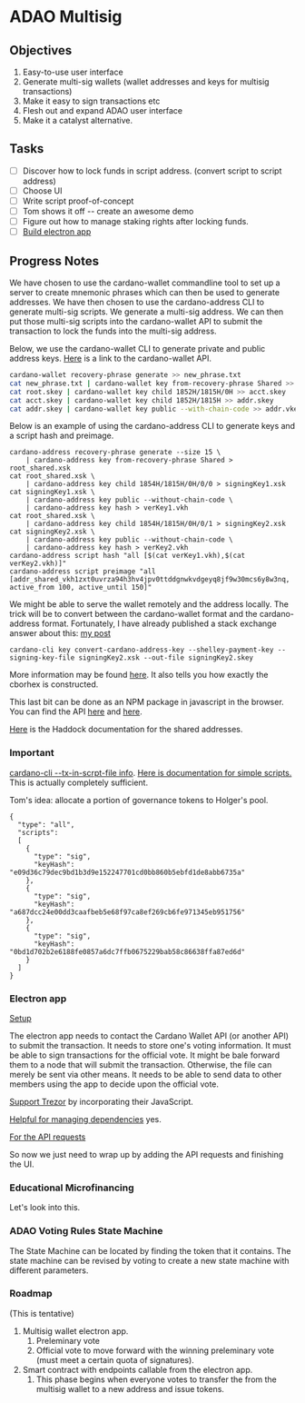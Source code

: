 # ADAO Multisig

## Objectives

 1. Easy-to-use user interface
 2. Generate multi-sig wallets (wallet addresses and keys for multisig
    transactions)
 3. Make it easy to sign transactions etc
 4. Flesh out and expand ADAO user interface
 5. Make it a catalyst alternative.

## Tasks

 - [ ] Discover how to lock funds in script address. (convert script
       to script address)
 - [ ] Choose UI
 - [ ] Write script proof-of-concept
 - [ ] Tom shows it off -- create an awesome demo
 - [ ] Figure out how to manage staking rights after locking funds.
 - [ ] [Build electron app](https://www.youtube.com/watch?v=kN1Czs0m1SU)
 
## Progress Notes

We have chosen to use the cardano-wallet commandline tool to set up a
server to create mnemonic phrases which can then be used to generate
addresses. We have then chosen to use the cardano-address CLI to
generate multi-sig scripts. We generate a multi-sig address. We can
then put those multi-sig scripts into the cardano-wallet API to submit
the transaction to lock the funds into the multi-sig address. 

Below, we use the cardano-wallet CLI to generate private and public
address keys. [Here](https://input-output-hk.github.io/cardano-wallet/api/edge/) is a link to the cardano-wallet API.

```bash
cardano-wallet recovery-phrase generate >> new_phrase.txt
cat new_phrase.txt | cardano-wallet key from-recovery-phrase Shared >> root.skey
cat root.skey | cardano-wallet key child 1852H/1815H/0H >> acct.skey
cat acct.skey | cardano-wallet key child 1852H/1815H >> addr.skey
cat addr.skey | cardano-wallet key public --with-chain-code >> addr.vkey
```

Below is an example of using the cardano-address CLI to generate keys and a script hash and preimage.

```
cardano-address recovery-phrase generate --size 15 \
    | cardano-address key from-recovery-phrase Shared > root_shared.xsk
cat root_shared.xsk \
    | cardano-address key child 1854H/1815H/0H/0/0 > signingKey1.xsk
cat signingKey1.xsk \
    | cardano-address key public --without-chain-code \
    | cardano-address key hash > verKey1.vkh
cat root_shared.xsk \
    | cardano-address key child 1854H/1815H/0H/0/1 > signingKey2.xsk
cat signingKey2.xsk \
    | cardano-address key public --without-chain-code \
    | cardano-address key hash > verKey2.vkh
cardano-address script hash "all [$(cat verKey1.vkh),$(cat verKey2.vkh)]"
cardano-address script preimage "all [addr_shared_vkh1zxt0uvrza94h3hv4jpv0ttddgnwkvdgeyq8jf9w30mcs6y8w3nq, active_from 100, active_until 150]"
```

We might be able to serve the wallet remotely and the address
locally. The trick will be to convert between the cardano-wallet
format and the cardano-address format. Fortunately, I have already
published a stack exchange answer about this: [my post](https://cardano.stackexchange.com/questions/2505/create-transaction-by-cardano-node-using-payment-address-generated-by-cardano-ad/2514#2514)

```
cardano-cli key convert-cardano-address-key --shelley-payment-key --signing-key-file signingKey2.xsk --out-file signingKey2.skey
```

More information may be found
[here](https://github.com/input-output-hk/cardano-addresses#overview). It
also tells you how exactly the cborhex is constructed.

This last bit can be done as an NPM package in javascript in the
browser. You can find the API
[here](https://input-output-hk.github.io/cardano-addresses/typescript/) and [here](https://www.npmjs.com/package/cardano-addresses).

[Here](https://input-output-hk.github.io/cardano-addresses/haddock/cardano-addresses-3.6.1/Cardano-Address-Style-Shared.html)
is the Haddock documentation for the shared addresses.

### Important

[cardano-cli --tx-in-scrpt-file info](https://github.com/input-output-hk/iohk-monitoring-framework/wiki/Transaction-Generator:-Usage-Guide). [Here is documentation for simple scripts.](https://github.com/input-output-hk/cardano-node/blob/7a056fd4b0c810906f66b3acc3031b4a02472d45/doc/reference/simple-scripts.md)
This is actually completely sufficient.

Tom's idea: allocate a portion of governance tokens to Holger's pool.

```
{
  "type": "all",
  "scripts":
  [
    {
      "type": "sig",
      "keyHash": "e09d36c79dec9bd1b3d9e152247701cd0bb860b5ebfd1de8abb6735a"
    },
    {
      "type": "sig",
      "keyHash": "a687dcc24e00dd3caafbeb5e68f97ca8ef269cb6fe971345eb951756"
    },
    {
      "type": "sig",
      "keyHash": "0bd1d702b2e6188fe0857a6dc7ffb0675229bab58c86638ffa87ed6d"
    }
  ]
}
```

### Electron app

[Setup](https://www.youtube.com/watch?v=kN1Czs0m1SU)

The electron app needs to contact the Cardano Wallet API (or another
API) to submit the transaction. It needs to store one's voting
information. It must be able to sign transactions for the official
vote. It might be bale forward them to a node that will submit the
transaction. Otherwise, the file can merely be sent via other
means. It needs to be able to send data to other members using the app
to decide upon the official vote.

[Support Trezor](https://wiki.trezor.io/Trezor_Connect_API) by
incorporating their JavaScript.

[Helpful for managing dependencies](https://webpack.electron.build/dependency-management) yes.

[For the API requests](https://www.geeksforgeeks.org/http-rest-api-calls-in-electronjs/)

So now we just need to wrap up by adding the API requests and finishing the UI.


### Educational Microfinancing

Let's look into this.

### ADAO Voting Rules State Machine

The State Machine can be located by finding the token that it
contains. The state machine can be revised by voting to create a new
state machine with different parameters.

### Roadmap

(This is tentative)

 1. Multisig wallet electron app.
    1. Preleminary vote
    2. Official vote to move forward with the winning preleminary vote
       (must meet a certain quota of signatures).
 2. Smart contract with endpoints callable from the electron app.
    1. This phase begins when everyone votes to transfer the from the
       multisig wallet to a new address and issue tokens.
